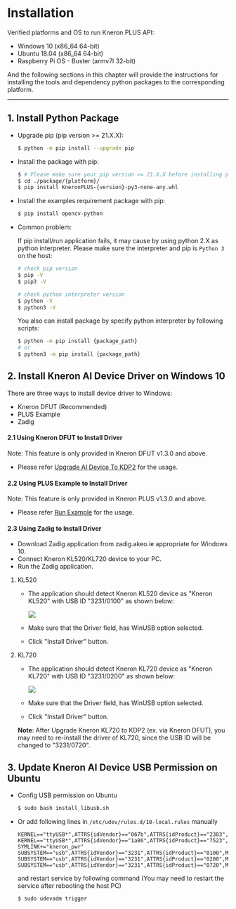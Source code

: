 # Installation

Verified platforms and OS to run Kneron PLUS API:

- Windows 10 (x86_64 64-bit)
- Ubuntu 18.04 (x86_64 64-bit)
- Raspberry Pi OS - Buster (armv7l 32-bit)

And the following sections in this chapter will provide the instructions for installing the tools and dependency python packages to the corresponding platform.

---

## 1. Install Python Package

- Upgrade pip (pip version >= 21.X.X):
    ```bash
    $ python -m pip install --upgrade pip
    ```

- Install the package with pip:
    ```bash
    $ # Please make sure your pip version >= 21.X.X before installing python packages.
    $ cd ./package/{platform}/
    $ pip install KneronPLUS-{version}-py3-none-any.whl
    ```

- Install the examples requirement package with pip:
    ```bash
    $ pip install opencv-python
    ```

- Common problem:  

    If pip install/run application fails, it may cause by using python 2.X as python interpreter. Please make sure the interpreter and pip is `Python 3` on the host:  

    ```bash
    # check pip version
    $ pip -V
    $ pip3 -V

    # check python interpreter version
    $ python -V
    $ python3 -V
    ```

    You also can install package by specify python interpreter by following scripts:  
    ```bash
    $ python -m pip install {package_path}
    # or
    $ python3 -m pip install {package_path}
    ```

## 2. Install Kneron AI Device Driver on Windows 10

There are three ways to install device driver to Windows:

- Kneron DFUT (Recommended)
- PLUS Example
- Zadig

#### 2.1 Using **Kneron DFUT** to Install Driver

Note: This feature is only provided in Kneron DFUT v1.3.0 and above.

- Please refer [Upgrade AI Device To KDP2](./upgrade_ai_device_to_kdp2.md#3-install-driver-for-windows) for the usage.

#### 2.2 Using **PLUS Example** to Install Driver

Note: This feature is only provided in Kneron PLUS v1.3.0 and above.

- Please refer [Run Example](./run_examples.md#2-install-driver-for-windows-example) for the usage.

#### 2.3 Using **Zadig** to Install Driver

- Download Zadig application from zadig.akeo.ie appropriate for Windows 10.
- Connect Kneron KL520/KL720 device to your PC.
- Run the Zadig application.

1. KL520

    - The application should detect Kneron KL520 device as "Kneron KL520" with USB ID
    "3231/0100" as shown below:

        ![](../imgs/zadig_install_kl520_driver.png)

    - Make sure that the Driver field, has WinUSB option selected.

    - Click "Install Driver" button.

2. KL720

    - The application should detect Kneron KL720 device as "Kneron KL720" with USB ID
    "3231/0200" as shown below:

        ![](../imgs/zadig_install_kl720_driver.png)

    - Make sure that the Driver field, has WinUSB option selected.

    - Click "Install Driver" button.

    **Note**: After Upgrade Kneron KL720 to KDP2 (ex. via Kneron DFUT), you may need to re-install the driver of KL720, since the USB ID will be changed to "3231/0720".

## 3. Update Kneron AI Device USB Permission on Ubuntu

 * Config USB permission on Ubuntu
   ```bash
   $ sudo bash install_libusb.sh
   ```

 * Or add following lines in `/etc/udev/rules.d/10-local.rules` manually
   ```text
   KERNEL=="ttyUSB*",ATTRS{idVendor}=="067b",ATTRS{idProduct}=="2303",MODE="0777",SYMLINK+="kneron_uart"
   KERNEL=="ttyUSB*",ATTRS{idVendor}=="1a86",ATTRS{idProduct}=="7523",MODE="0777", SYMLINK+="kneron_pwr"
   SUBSYSTEM=="usb",ATTRS{idVendor}=="3231",ATTRS{idProduct}=="0100",MODE="0666"
   SUBSYSTEM=="usb",ATTRS{idVendor}=="3231",ATTRS{idProduct}=="0200",MODE="0666"
   SUBSYSTEM=="usb",ATTRS{idVendor}=="3231",ATTRS{idProduct}=="0720",MODE="0666"
   ```
   and restart service by following command (You may need to restart the service after rebooting the host PC)
   ```bash
   $ sudo udevadm trigger
   ```
